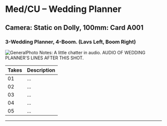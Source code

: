 # Med/CU – Wedding Planner

## Camera: Static on Dolly, 100mm: Card A001

### 3-Wedding Planner, 4-Boom. (Lavs Left, Boom Right)

![GeneralPhoto][]
Notes: A little chatter in audio. AUDIO OF WEDDING PLANNER'S LINES AFTER THIS SHOT.

| Takes | Description |
|:---|:----|
| 01 | ... |
| 02 | ... |
| 03 | ... |
| 04 | ... |
| 05 | ... |

----


[GeneralPhoto]:  https://github.com/jingleheimer/CelebrateForever/images/3D.JPG